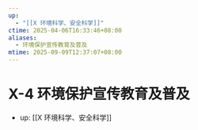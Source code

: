 ```yaml
---
up:
  - "[[X 环境科学、安全科学]]"
ctime: 2025-04-06T16:33:46+08:00
aliases:
  - 环境保护宣传教育及普及
mtime: 2025-09-09T12:37:07+08:00
---
```


# X-4 环境保护宣传教育及普及

- up: [[X 环境科学、安全科学]]
